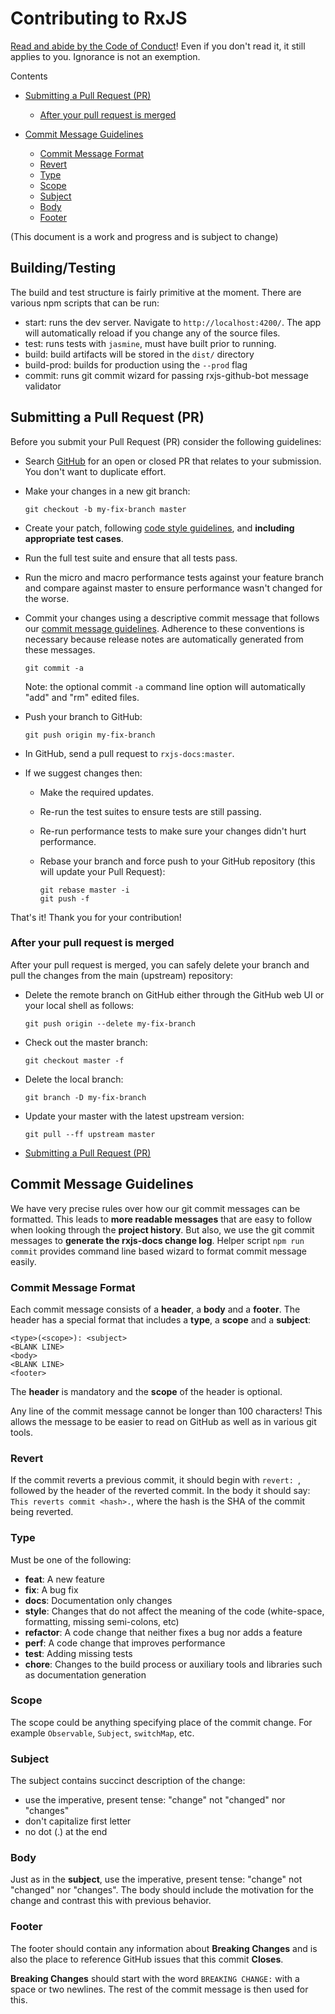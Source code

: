 # Contributing to RxJS

[Read and abide by the Code of Conduct](CODE_OF_CONDUCT.md)! Even if you don't read it,
it still applies to you. Ignorance is not an exemption.

Contents

<!-- START doctoc generated TOC please keep comment here to allow auto update -->
<!-- DON'T EDIT THIS SECTION, INSTEAD RE-RUN doctoc TO UPDATE -->

- [Submitting a Pull Request (PR)](#submitting-a-pull-request-pr)
  - [After your pull request is merged](#after-your-pull-request-is-merged)
- [Commit Message Guidelines](#commit-message-guidelines)
  - [Commit Message Format](#commit-message-format)
  - [Revert](#revert)
  - [Type](#type)
  - [Scope](#scope)
  - [Subject](#subject)
  - [Body](#body)
  - [Footer](#footer)

  <!-- END doctoc generated TOC please keep comment here to allow auto update -->

(This document is a work and progress and is subject to change)

## Building/Testing

The build and test structure is fairly primitive at the moment. There are various npm scripts that can be run:

- start: runs the dev server. Navigate to `http://localhost:4200/`. The app will automatically reload if you change any of the source files.
- test: runs tests with `jasmine`, must have built prior to running.
- build: build artifacts will be stored in the `dist/` directory
- build-prod: builds for production using the `--prod` flag
- commit: runs git commit wizard for passing rxjs-github-bot message validator

## Submitting a Pull Request (PR)
Before you submit your Pull Request (PR) consider the following guidelines:

* Search [GitHub](https://github.com/ReactiveX/rxjs-docs/pulls) for an open or closed PR
  that relates to your submission. You don't want to duplicate effort.
* Make your changes in a new git branch:

     ```shell
     git checkout -b my-fix-branch master
     ```

* Create your patch, following [code style guidelines](#coding-style-guidelines), and **including appropriate test cases**.
* Run the full test suite and ensure that all tests pass.
* Run the micro and macro performance tests against your feature branch and compare against master
  to ensure performance wasn't changed for the worse.
* Commit your changes using a descriptive commit message that follows our
  [commit message guidelines](#commit-message-guidelines). Adherence to these conventions
  is necessary because release notes are automatically generated from these messages.

     ```shell
     git commit -a
     ```
  Note: the optional commit `-a` command line option will automatically "add" and "rm" edited files.

* Push your branch to GitHub:

    ```shell
    git push origin my-fix-branch
    ```

* In GitHub, send a pull request to `rxjs-docs:master`.
* If we suggest changes then:
  * Make the required updates.
  * Re-run the test suites to ensure tests are still passing.
  * Re-run performance tests to make sure your changes didn't hurt performance.
  * Rebase your branch and force push to your GitHub repository (this will update your Pull Request):

    ```shell
    git rebase master -i
    git push -f
    ```

That's it! Thank you for your contribution!


### After your pull request is merged

After your pull request is merged, you can safely delete your branch and pull the changes
from the main (upstream) repository:

* Delete the remote branch on GitHub either through the GitHub web UI or your local shell as follows:

    ```shell
    git push origin --delete my-fix-branch
    ```

* Check out the master branch:

    ```shell
    git checkout master -f
    ```

* Delete the local branch:

    ```shell
    git branch -D my-fix-branch
    ```

* Update your master with the latest upstream version:

    ```shell
    git pull --ff upstream master
    ```


- [Submitting a Pull Request (PR)](#submitting-a-pull-request-pr)
## Commit Message Guidelines

We have very precise rules over how our git commit messages can be formatted.  This leads to **more
readable messages** that are easy to follow when looking through the **project history**. But also,
we use the git commit messages to **generate the rxjs-docs change log**. Helper script `npm run commit`
provides command line based wizard to format commit message easily.

### Commit Message Format
Each commit message consists of a **header**, a **body** and a **footer**.  The header has a special
format that includes a **type**, a **scope** and a **subject**:

```
<type>(<scope>): <subject>
<BLANK LINE>
<body>
<BLANK LINE>
<footer>
```

The **header** is mandatory and the **scope** of the header is optional.

Any line of the commit message cannot be longer than 100 characters! This allows the message to be easier
to read on GitHub as well as in various git tools.

### Revert
If the commit reverts a previous commit, it should begin with `revert: `, followed by the header of the reverted commit. In the body it should say: `This reverts commit <hash>.`, where the hash is the SHA of the commit being reverted.

### Type
Must be one of the following:

* **feat**: A new feature
* **fix**: A bug fix
* **docs**: Documentation only changes
* **style**: Changes that do not affect the meaning of the code (white-space, formatting, missing
  semi-colons, etc)
* **refactor**: A code change that neither fixes a bug nor adds a feature
* **perf**: A code change that improves performance
* **test**: Adding missing tests
* **chore**: Changes to the build process or auxiliary tools and libraries such as documentation
  generation

### Scope
The scope could be anything specifying place of the commit change. For example
`Observable`, `Subject`, `switchMap`, etc.

### Subject
The subject contains succinct description of the change:

* use the imperative, present tense: "change" not "changed" nor "changes"
* don't capitalize first letter
* no dot (.) at the end

### Body
Just as in the **subject**, use the imperative, present tense: "change" not "changed" nor "changes".
The body should include the motivation for the change and contrast this with previous behavior.

### Footer
The footer should contain any information about **Breaking Changes** and is also the place to
reference GitHub issues that this commit **Closes**.

**Breaking Changes** should start with the word `BREAKING CHANGE:` with a space or two newlines. The rest of the commit message is then used for this.
